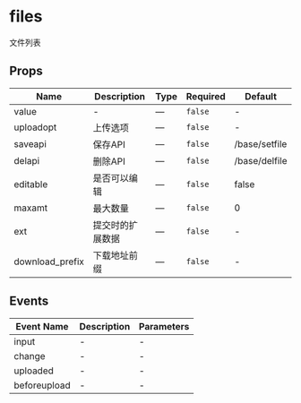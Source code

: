 # files

文件列表

## Props

<!-- @vuese:files:props:start -->
|Name|Description|Type|Required|Default|
|---|---|---|---|---|
|value|-|—|`false`|-|
|uploadopt|上传选项|—|`false`|-|
|saveapi|保存API|—|`false`|/base/setfile|
|delapi|删除API|—|`false`|/base/delfile|
|editable|是否可以编辑|—|`false`|false|
|maxamt|最大数量|—|`false`|0|
|ext|提交时的扩展数据|—|`false`|-|
|download_prefix|下载地址前缀|—|`false`|-|

<!-- @vuese:files:props:end -->


## Events

<!-- @vuese:files:events:start -->
|Event Name|Description|Parameters|
|---|---|---|
|input|-|-|
|change|-|-|
|uploaded|-|-|
|beforeupload|-|-|

<!-- @vuese:files:events:end -->


